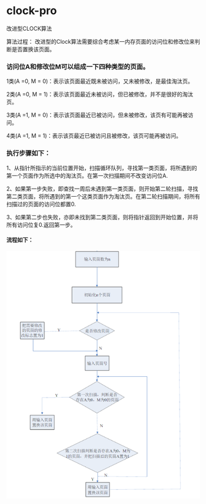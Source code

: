 # clock-pro
改进型CLOCK算法

算法过程：
改进型的Clock算法需要综合考虑某一内存页面的访问位和修改位来判断是否置换该页面。

### 访问位A和修改位M可以组成一下四种类型的页面。

1类(A =0, M = 0)：表示该页面最近既未被访问，又未被修改，是最佳淘汰页。

2类(A =0, M = 1)：表示该页面最近未被访问，但已被修改，并不是很好的淘汰页。

3类(A =1, M = 0)：表示该页面最近已被访问，但未被修改，该页有可能再被访问。

4类(A =1, M = 1)：表示该页最近已被访问且被修改，该页可能再被访问。

### 执行步骤如下：

1、从指针所指示的当前位置开始，扫描循环队列，寻找第一类页面，将所遇到的第一个页面作为所选中的淘汰页。在第一次扫描期间不改变访问位A.

2、如果第一步失败，即查找一周后未遇到第一类页面，则开始第二轮扫描，寻找第二类页面，将所遇到的第一个这类页面作为淘汰页。在第二轮扫描期间，将所有扫描过的页面的访问位都置0.

3、如果第二步也失败，亦即未找到第二类页面，则将指针返回到开始位置，并将所有访问位复0.返回第一步。
#### 流程如下：
<img src="https://github.com/JasonLeeLJQ/clock-pro/blob/master/CLOCK%E7%AE%97%E6%B3%95%E6%B5%81%E7%A8%8B%E5%9B%BE.png" />
